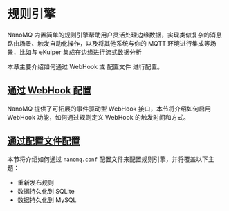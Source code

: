 # 规则引擎

NanoMQ 内置简单的规则引擎帮助用户灵活处理边缘数据，实现类似复杂的消息路由场景、触发自动化操作，以及将其他系统与你的 MQTT 环境进行集成等场景，比如与 eKuiper 集成在边缘进行流式数据分析

本章主要介绍如何通过 WebHook 或 配置文件 进行配置。

## [通过 WebHook 配置](./web-hook-0.18.md)

NanoMQ 提供了可拓展的事件驱动型 WebHook 接口，本节将介绍如何启用 WebHook 功能，如何通过规则定义 WebHook 的触发时间和方式。

## [通过配置文件配置](./config-rule-engine.md)

本节将介绍如何通过 `nanomq.conf` 配置文件来配置规则引擎，并将覆盖以下主题：

- 重新发布规则
- 数据持久化到 SQLite
- 数据持久化到 MySQL